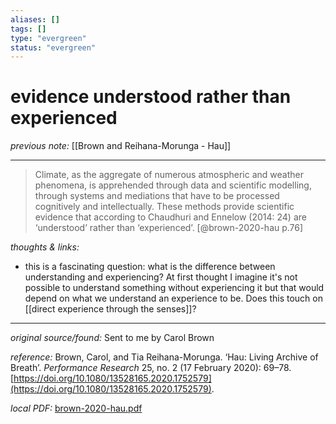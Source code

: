 ```yaml
---
aliases: []
tags: []
type: "evergreen"
status: "evergreen"
---
```


# evidence understood rather than experienced

_previous note:_ [[Brown and Reihana-Morunga - Hau]]

---

> Climate, as the aggregate of numerous atmospheric and weather phenomena, is apprehended through data and scientific modelling, through systems and mediations that have to be processed cognitively and intellectually. These methods provide scientific evidence that according to Chaudhuri and Ennelow (2014: 24) are ‘understood’ rather than ‘experienced’. [@brown-2020-hau p.76]


_thoughts & links:_

- this is a fascinating question: what is the difference between understanding and experiencing? At first thought I imagine it's not possible to understand something without experiencing it but that would depend on what we understand an experience to be. Does this touch on [[direct experience through the senses]]? 



---

_original source/found:_ Sent to me by Carol Brown

_reference:_ Brown, Carol, and Tia Reihana-Morunga. ‘Hau: Living Archive of Breath’. _Performance Research_ 25, no. 2 (17 February 2020): 69–78. [https://doi.org/10.1080/13528165.2020.1752579](https://doi.org/10.1080/13528165.2020.1752579).

_local PDF:_ [brown-2020-hau.pdf](hook://file/8rMNRmTxD?p=RHJvcGJveC9iaWJsaW9ncmFwaHkgcGRmcw==&n=brown%2D2020%2Dhau%2Epdf)
